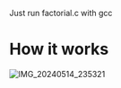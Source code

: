 Just run factorial.c with gcc

# How it works
![IMG_20240514_235321](https://github.com/souvikun/factorial/assets/168964881/100e989e-f9b5-41c3-86f7-02e1aef6de12)
